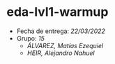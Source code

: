 # eda-lvl1-warmup

* Fecha de entrega: *22/03/2022*
* Grupo: *15*
  * *ÁLVAREZ, Matías Ezequiel*
  * *HEIR, Alejandro Nahuel*
